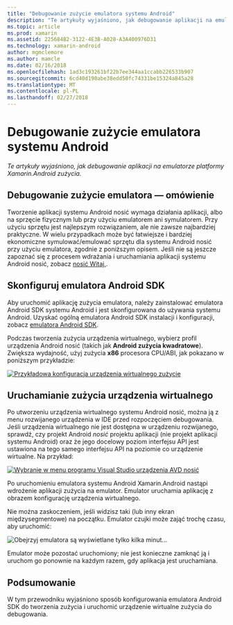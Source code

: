 ```yaml
---
title: "Debugowanie zużycie emulatora systemu Android"
description: "Te artykuły wyjaśniono, jak debugowanie aplikacji na emulatorze platformy Xamarin.Android zużycia."
ms.topic: article
ms.prod: xamarin
ms.assetid: 225684B2-3122-4E3B-A028-A3A400976D31
ms.technology: xamarin-android
author: mgmclemore
ms.author: mamcle
ms.date: 02/16/2018
ms.openlocfilehash: 1ad3c193261bf22b7ee344aa1ccabb226533b907
ms.sourcegitcommit: 6cd40d190abe38edd50fc74331be15324a845a28
ms.translationtype: MT
ms.contentlocale: pl-PL
ms.lasthandoff: 02/27/2018
---
```

# <a name="debug-android-wear-on-an-emulator"></a>Debugowanie zużycie emulatora systemu Android

_Te artykuły wyjaśniono, jak debugowanie aplikacji na emulatorze platformy Xamarin.Android zużycia._

## <a name="debug-wear-on-emulator-overview"></a>Debugowanie zużycie emulatora — omówienie

Tworzenie aplikacji systemu Android nosić wymaga działania aplikacji, albo na sprzęcie fizycznym lub przy użyciu emulatorem ani symulatorem. Przy użyciu sprzętu jest najlepszym rozwiązaniem, ale nie zawsze najbardziej praktyczne. W wielu przypadkach może być łatwiejsze i bardziej ekonomiczne symulować/emulować sprzętu dla systemu Android nosić przy użyciu emulatora, zgodnie z poniższym opisem. Jeśli nie są jeszcze zapoznać się z procesem wdrażania i uruchamiania aplikacji systemu Android nosić, zobacz [nosić Witaj,](~/android/wear/get-started/hello-wear.md).

## <a name="configure-the-android-sdk-emulator"></a>Skonfiguruj emulatora Android SDK

Aby uruchomić aplikację zużycia emulatora, należy zainstalować emulatora Android SDK systemu Android i jest skonfigurowana do używania systemu Android. Uzyskać ogólną emulatora Android SDK instalacji i konfiguracji, zobacz [emulatora Android SDK](~/android/deploy-test/debugging/android-sdk-emulator/index.md).

Podczas tworzenia zużycia urządzenia wirtualnego, wybierz profil urządzenia Android nosić (takich jak **Android zużycia kwadratowe**). Zwiększa wydajność, użyj zużycia **x86** procesora CPU/ABI, jak pokazano w poniższym przykładzie:

[![Przykładowa konfiguracja urządzenia wirtualnego zużycie](debug-on-emulator-images/01-wear-avd-example-sml.png)](debug-on-emulator-images/01-wear-avd-example.png)


## <a name="launch-the-wear-virtual-device"></a>Uruchamianie zużycia urządzenia wirtualnego 

Po utworzeniu urządzenia wirtualnego systemu Android nosić, można ją z menu rozwijanego urządzenia w IDE przed rozpoczęciem debugowania. Jeśli urządzenia wirtualnego nie jest dostępna w urządzeniu rozwijanego, sprawdź, czy projekt Android *nosić* projektu aplikacji (nie projekt aplikacji systemu Android) oraz że jego docelowy poziom interfejsu API jest ustawiona na tego samego interfejsu API na poziomie co urządzenie wirtualne. Na przykład:

[ ![Wybranie w menu programu Visual Studio urządzenia AVD nosić](debug-on-emulator-images/vs/choose-wear-sim.png)](debug-on-emulator-images/vs/choose-wear-sim.png)

Po uruchomieniu emulatora systemu Android Xamarin.Android nastąpi wdrożenie aplikacji zużycia na emulator. Emulator uruchamia aplikację z obrazem konfigurację urządzenia wirtualnego.

Nie można zaskoczeniem, jeśli widzisz taki (lub inny ekran międzysegmentowe) na początku. Emulator czujki może zająć trochę czasu, aby uruchomić: 

![Obejrzyj emulatora są wyświetlane tylko kilka minut...](debug-on-emulator-images/please-wait.png)

Emulator może pozostać uruchomiony; nie jest konieczne zamknąć ją i uruchom go ponownie na każdym razem, gdy aplikacja jest uruchamiana.

 
## <a name="summary"></a>Podsumowanie
 
W tym przewodniku wyjaśniono sposób konfigurowania emulatora Android SDK do tworzenia zużycia i uruchomić urządzenie wirtualne zużycia do debugowania.
